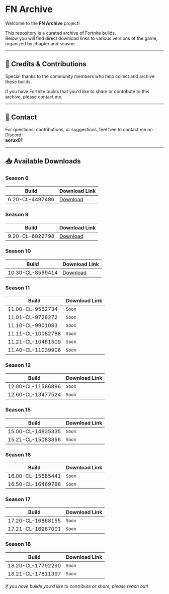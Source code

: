 # FN Archive 

Welcome to the **FN Archive** project!

This repository is a curated archive of Fortnite builds.  
Below you will find direct download links to various versions of the game, organized by chapter and season.

---

<!-- ## 🌐 Website

Visit the main website for updates and more resources:  
👉 [https://fn-archive.com](https://fn-archive.com)

--- 
-->

## 🤝 Credits & Contributions

Special thanks to the community members who help collect and archive these builds.

If you have Fortnite builds that you'd like to share or contribute to this archive, please contact me.

---

## 💬 Contact

For questions, contributions, or suggestions, feel free to contact me on Discord:  
**aorux01**

---

## 📥 Available Downloads

### Season 6

| Build                                      | Download Link                                                      |
|--------------------------------------------|-------------------------------------------------------------------|
| 6.20-CL-4497486                            | [Download](https://download.fn-archive.com/FortniteClient-6.20-CL-4497486.rar) |

### Season 9

| Build                                      | Download Link                                                      |
|--------------------------------------------|-------------------------------------------------------------------|
| 9.20-CL-6822798                            | [Download](https://download.fn-archive.com/FortniteClient-9.20-CL-6822798.rar) |

### Season 10

| Build                                      | Download Link                                                      |
|--------------------------------------------|-------------------------------------------------------------------|
| 10.30-CL-8569414                           | [Download](https://download.fn-archive.com/FortniteClient-10.30-CL-8569414.rar) |

### Season 11

| Build                                      | Download Link                                                      |
|--------------------------------------------|-------------------------------------------------------------------|
| 11.00-CL-9562734                           | ```Soon``` |
| 11.01-CL-9728272                           | ```Soon``` |
| 11.10-CL-9901083                           | ```Soon``` |
| 11.11-CL-10082788                          | ```Soon``` |
| 11.21-CL-10481509                          | ```Soon``` |
| 11.40-CL-11039906                          | ```Soon``` |

### Season 12

| Build                                      | Download Link                                                      |
|--------------------------------------------|-------------------------------------------------------------------|
| 12.00-CL-11586896                          | ```Soon``` |
| 12.60-CL-13477524                          | ```Soon``` |

### Season 15

| Build                                      | Download Link                                                      |
|--------------------------------------------|-------------------------------------------------------------------|
| 15.00-CL-14835335                          | ```Soon``` |
| 15.21-CL-15083856                          | ```Soon``` |

### Season 16

| Build                                      | Download Link                                                      |
|--------------------------------------------|-------------------------------------------------------------------|
| 16.00-CL-15685441                          | ```Soon``` |
| 16.50-CL-16469788                          | ```Soon``` |

### Season 17

| Build                                      | Download Link                                                      |
|--------------------------------------------|-------------------------------------------------------------------|
| 17.20-CL-16868155                          | ```Soon``` |
| 17.21-CL-16967001                          | ```Soon``` |

### Season 18

| Build                                      | Download Link                                                      |
|--------------------------------------------|-------------------------------------------------------------------|
| 18.20-CL-17792290                          | ```Soon``` |
| 18.21-CL-17811397                          | ```Soon``` |

*If you have builds you'd like to contribute or share, please reach out!*
